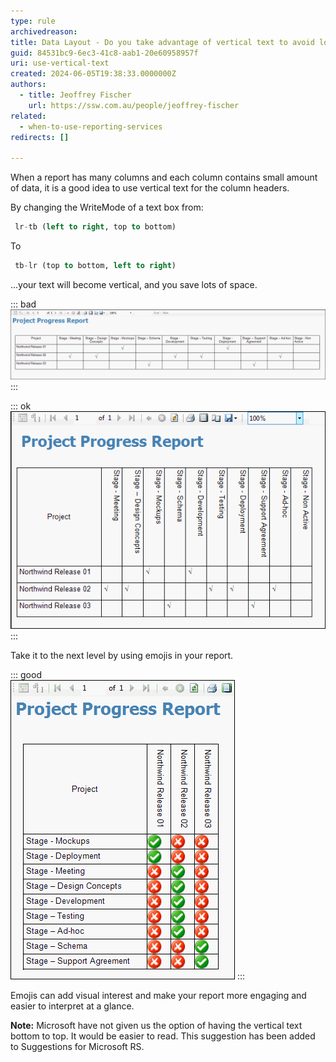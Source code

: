 ```yaml
---
type: rule
archivedreason:
title: Data Layout - Do you take advantage of vertical text to avoid lots of thin columns?
guid: 84531bc9-6ec3-41c8-aab1-20e60958957f
uri: use-vertical-text
created: 2024-06-05T19:38:33.0000000Z
authors: 
  - title: Jeoffrey Fischer
    url: https://ssw.com.au/people/jeoffrey-fischer
related:
  - when-to-use-reporting-services
redirects: []

---
```


When a report has many columns and each column contains small amount of data, it is a good idea to use vertical text for the column headers.
<!--endintro-->

By changing the WriteMode of a text box from:

```sql
 lr-tb (left to right, top to bottom)
```

To

```sql
 tb-lr (top to bottom, left to right)
```

...your text will become vertical, and you save lots of space.

::: bad  
![Figure: Bad example - Not using vertical text for headings, when you have lots of thin columns](RS_VerticalText_1.gif)  
:::

::: ok  
![Figure: OK example - Not using ticks and crosses](RS_VerticalText_2.gif)  
:::

Take it to the next level by using emojis in your report.

::: good  
![Figure: Good example - Use emojis to improve the quality of your report](RS_VerticalText_3.gif)
:::

Emojis can add visual interest and make your report more engaging and easier to interpret at a glance.

**Note:** Microsoft have not given us the option of having the vertical text bottom to top. It would be easier to read. This suggestion has been added to Suggestions for Microsoft RS.
